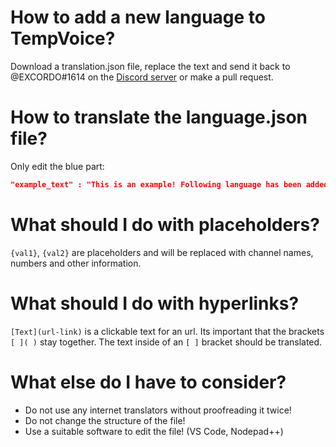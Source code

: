 # How to add a new language to TempVoice?
Download a translation.json file, replace the text and send it back to @EXCORDO#1614 on the [Discord server](https://tempvoice.xyz/redirect/support) or make a pull request.

# How to translate the language.json file?
Only edit the blue part:
```json
"example_text" : "This is an example! Following language has been added to TempVoice:{val1}. Take a look at the official [Website](www.tempvoice.xyz).",
```

# What should I do with placeholders?
`{val1}`, `{val2}` are placeholders and will be replaced with channel names, numbers and other information.

# What should I do with hyperlinks?
`[Text](url-link)` is a clickable text for an url. Its important that the brackets `[ ]( )` stay together. The text inside of an `[ ]` bracket should be translated.

# What else do I have to consider?
- Do not use any internet translators without proofreading it twice!
- Do not change the structure of the file!
- Use a suitable software to edit the file! (VS Code, Nodepad++)
